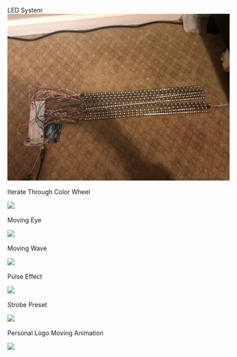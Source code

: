 
LED System
![](demo/LEDSystem.jpg)

Iterate Through Color Wheel

![](demo/ScrollColorWheel.gif)

Moving Eye

![](demo/MovingEye.gif)


Moving Wave

![](demo/MovingWave.gif)

Pulse Effect

![](demo/PulseEffect.gif)

Strobe Preset

![](demo/StrobePreset.gif)

Personal Logo Moving Animation

![](demo/MovingAnimation.gif)
